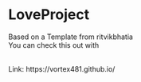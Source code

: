 # LoveProject
Based on a Template from ritvikbhatia
<br>
You can check this out with 

<br>
Link: https://vortex481.github.io/
